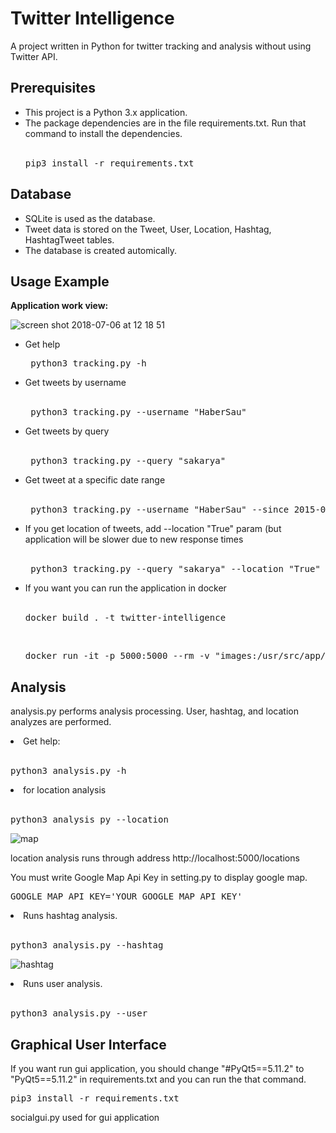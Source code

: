 # Twitter Intelligence

A project written in Python for twitter tracking and analysis without using Twitter API.

## Prerequisites
  <ul>
  <li>This project is a Python 3.x application.</li>
  
  <li>The package dependencies are in the file requirements.txt. Run that command to install the dependencies.</li>
  <br>
  <pre>pip3 install -r requirements.txt</pre>
  
</ul>

## Database

<ul>
  <li>SQLite is used as the database.</li>

  <li>Tweet data is stored on the Tweet, User, Location, Hashtag, HashtagTweet tables.</li>

  <li>The database is created automically.</li>
</ul>

## Usage Example

<b>Application work view:</b>

![screen shot 2018-07-06 at 12 18 51](https://user-images.githubusercontent.com/17202632/42370978-d4ea95a6-8116-11e8-97c9-bd8bf0ac7299.png)

<ul>
  
<li>Get help</li>

<pre> python3 tracking.py -h </pre>

<li>Get tweets by username </li>
<br>
<pre> python3 tracking.py --username "HaberSau" </pre>

<li>Get tweets by query</li>

<br>

<pre> python3 tracking.py --query "sakarya" </pre>

<li>Get tweet at a specific date range</li>
<br>
<pre> python3 tracking.py --username "HaberSau" --since 2015-09-10 --until 2015-09-12 --maxtweets 10 </pre>

<li> If you get location of tweets, add --location "True" param (but application will be slower due to new response times
<br><br>
<pre> python3 tracking.py --query "sakarya" --location "True"</pre>

</ul>

<ul>
  <li>If you want you can run the application in docker </li>
  <br>
  <pre>docker build . -t twitter-intelligence</pre>
  <br>
  <pre>docker run -it -p 5000:5000 --rm -v "images:/usr/src/app/images" twitter-intelligence</pre>
 </ul>

## Analysis

 analysis.py performs analysis processing. User, hashtag, and location analyzes are performed.

<li>Get help:</li>
<br>
<pre>python3 analysis.py -h</pre> 

<li>for location analysis </li>
<br>
<pre>python3 analysis py --location</pre>

![map](https://user-images.githubusercontent.com/17202632/41524483-5baf98be-72e6-11e8-9130-c6db7380ae5d.png)

location analysis runs through address http://localhost:5000/locations

You must write Google Map Api Key in setting.py to display google map.

<pre>GOOGLE_MAP_API_KEY='YOUR_GOOGLE_MAP_API_KEY'</pre>

<li>Runs hashtag analysis.</li>
<br>
<pre>python3 analysis.py --hashtag</pre> 

![hashtag](https://user-images.githubusercontent.com/17202632/43121336-135e21e6-8f26-11e8-93bd-16fe966f8aeb.png)

<li>Runs user analysis.</li>
<br>
<pre>python3 analysis.py --user</pre> 


## Graphical User Interface
 If you want run gui application, you should change "#PyQt5==5.11.2" to "PyQt5==5.11.2" in requirements.txt and you can run the that command.
 <pre>pip3 install -r requirements.txt</pre>
 
 socialgui.py used for gui application
 
